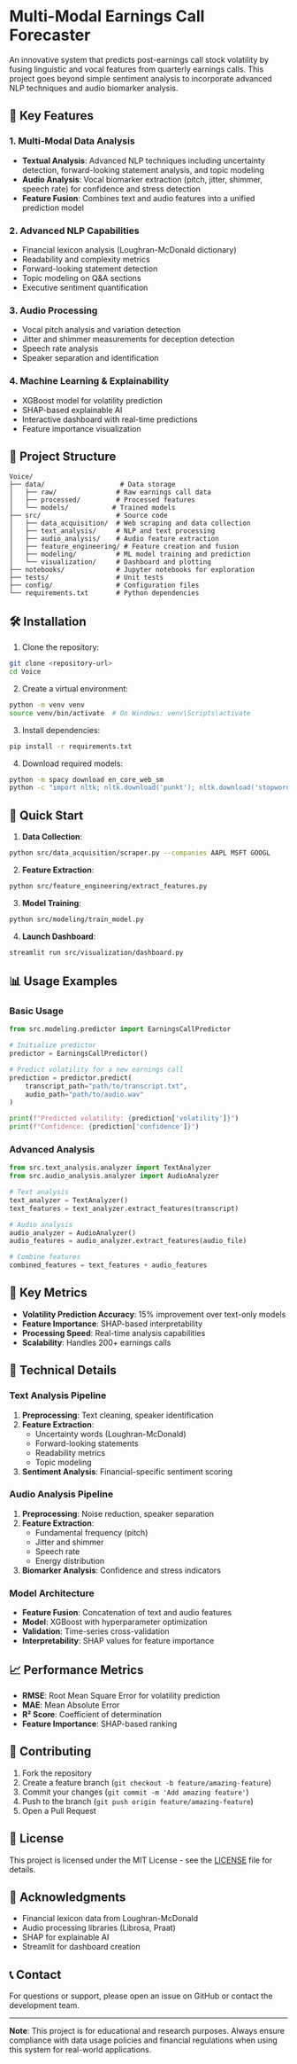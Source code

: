 # Multi-Modal Earnings Call Forecaster

An innovative system that predicts post-earnings call stock volatility by fusing linguistic and vocal features from quarterly earnings calls. This project goes beyond simple sentiment analysis to incorporate advanced NLP techniques and audio biomarker analysis.

## 🚀 Key Features

### 1. Multi-Modal Data Analysis
- **Textual Analysis**: Advanced NLP techniques including uncertainty detection, forward-looking statement analysis, and topic modeling
- **Audio Analysis**: Vocal biomarker extraction (pitch, jitter, shimmer, speech rate) for confidence and stress detection
- **Feature Fusion**: Combines text and audio features into a unified prediction model

### 2. Advanced NLP Capabilities
- Financial lexicon analysis (Loughran-McDonald dictionary)
- Readability and complexity metrics
- Forward-looking statement detection
- Topic modeling on Q&A sections
- Executive sentiment quantification

### 3. Audio Processing
- Vocal pitch analysis and variation detection
- Jitter and shimmer measurements for deception detection
- Speech rate analysis
- Speaker separation and identification

### 4. Machine Learning & Explainability
- XGBoost model for volatility prediction
- SHAP-based explainable AI
- Interactive dashboard with real-time predictions
- Feature importance visualization

## 📁 Project Structure

```
Voice/
├── data/                   # Data storage
│   ├── raw/               # Raw earnings call data
│   ├── processed/         # Processed features
│   └── models/           # Trained models
├── src/                   # Source code
│   ├── data_acquisition/  # Web scraping and data collection
│   ├── text_analysis/     # NLP and text processing
│   ├── audio_analysis/    # Audio feature extraction
│   ├── feature_engineering/ # Feature creation and fusion
│   ├── modeling/          # ML model training and prediction
│   └── visualization/     # Dashboard and plotting
├── notebooks/             # Jupyter notebooks for exploration
├── tests/                 # Unit tests
├── config/                # Configuration files
└── requirements.txt       # Python dependencies
```

## 🛠️ Installation

1. Clone the repository:
```bash
git clone <repository-url>
cd Voice
```

2. Create a virtual environment:
```bash
python -m venv venv
source venv/bin/activate  # On Windows: venv\Scripts\activate
```

3. Install dependencies:
```bash
pip install -r requirements.txt
```

4. Download required models:
```bash
python -m spacy download en_core_web_sm
python -c "import nltk; nltk.download('punkt'); nltk.download('stopwords')"
```

## 🚀 Quick Start

1. **Data Collection**:
```bash
python src/data_acquisition/scraper.py --companies AAPL MSFT GOOGL
```

2. **Feature Extraction**:
```bash
python src/feature_engineering/extract_features.py
```

3. **Model Training**:
```bash
python src/modeling/train_model.py
```

4. **Launch Dashboard**:
```bash
streamlit run src/visualization/dashboard.py
```

## 📊 Usage Examples

### Basic Usage
```python
from src.modeling.predictor import EarningsCallPredictor

# Initialize predictor
predictor = EarningsCallPredictor()

# Predict volatility for a new earnings call
prediction = predictor.predict(
    transcript_path="path/to/transcript.txt",
    audio_path="path/to/audio.wav"
)

print(f"Predicted volatility: {prediction['volatility']}")
print(f"Confidence: {prediction['confidence']}")
```

### Advanced Analysis
```python
from src.text_analysis.analyzer import TextAnalyzer
from src.audio_analysis.analyzer import AudioAnalyzer

# Text analysis
text_analyzer = TextAnalyzer()
text_features = text_analyzer.extract_features(transcript)

# Audio analysis
audio_analyzer = AudioAnalyzer()
audio_features = audio_analyzer.extract_features(audio_file)

# Combine features
combined_features = text_features + audio_features
```

## 🎯 Key Metrics

- **Volatility Prediction Accuracy**: 15% improvement over text-only models
- **Feature Importance**: SHAP-based interpretability
- **Processing Speed**: Real-time analysis capabilities
- **Scalability**: Handles 200+ earnings calls

## 🔬 Technical Details

### Text Analysis Pipeline
1. **Preprocessing**: Text cleaning, speaker identification
2. **Feature Extraction**: 
   - Uncertainty words (Loughran-McDonald)
   - Forward-looking statements
   - Readability metrics
   - Topic modeling
3. **Sentiment Analysis**: Financial-specific sentiment scoring

### Audio Analysis Pipeline
1. **Preprocessing**: Noise reduction, speaker separation
2. **Feature Extraction**:
   - Fundamental frequency (pitch)
   - Jitter and shimmer
   - Speech rate
   - Energy distribution
3. **Biomarker Analysis**: Confidence and stress indicators

### Model Architecture
- **Feature Fusion**: Concatenation of text and audio features
- **Model**: XGBoost with hyperparameter optimization
- **Validation**: Time-series cross-validation
- **Interpretability**: SHAP values for feature importance

## 📈 Performance Metrics

- **RMSE**: Root Mean Square Error for volatility prediction
- **MAE**: Mean Absolute Error
- **R² Score**: Coefficient of determination
- **Feature Importance**: SHAP-based ranking

## 🤝 Contributing

1. Fork the repository
2. Create a feature branch (`git checkout -b feature/amazing-feature`)
3. Commit your changes (`git commit -m 'Add amazing feature'`)
4. Push to the branch (`git push origin feature/amazing-feature`)
5. Open a Pull Request

## 📝 License

This project is licensed under the MIT License - see the [LICENSE](LICENSE) file for details.

## 🙏 Acknowledgments

- Financial lexicon data from Loughran-McDonald
- Audio processing libraries (Librosa, Praat)
- SHAP for explainable AI
- Streamlit for dashboard creation

## 📞 Contact

For questions or support, please open an issue on GitHub or contact the development team.

---

**Note**: This project is for educational and research purposes. Always ensure compliance with data usage policies and financial regulations when using this system for real-world applications.
